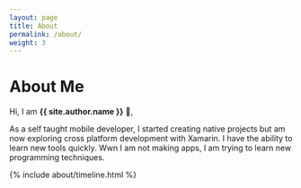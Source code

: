 ```yaml
---
layout: page
title: About
permalink: /about/
weight: 3
---
```


# **About Me**

Hi, I am **{{ site.author.name }}** :wave:,<br>

As a self taught mobile developer, I started creating native projects but am now 
exploring cross platform development with Xamarin. I have the ability to learn 
new tools quickly. Wwn I am not making apps, I am trying to learn new programming 
techniques.

<!-- <div class="row">
{% include about/skills.html title="Programming Skills" source=site.data.programming-skills %}
{% include about/skills.html title="Other Skills" source=site.data.other-skills %}
</div> -->

<div class="row">
{% include about/timeline.html %}
</div>